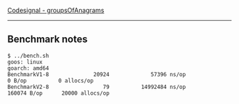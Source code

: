 [Codesignal - groupsOfAnagrams](https://app.codesignal.com/challenge/7YX8Fcyhxo62wBXoM)

---

## Benchmark notes
```
$ ../bench.sh
goos: linux
goarch: amd64
BenchmarkV1-8              20924             57396 ns/op               0 B/op          0 allocs/op
BenchmarkV2-8                 79          14992484 ns/op          160074 B/op      20000 allocs/op
```